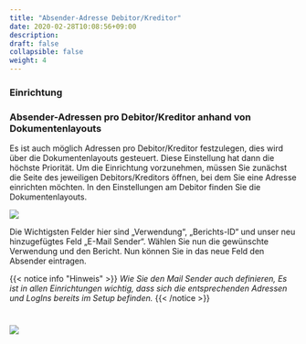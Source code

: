 ```yaml
---
title: "Absender-Adresse Debitor/Kreditor"
date: 2020-02-28T10:08:56+09:00
description: 
draft: false
collapsible: false
weight: 4
---
```

### Einrichtung

### Absender-Adressen pro Debitor/Kreditor anhand von Dokumentenlayouts

Es ist auch möglich Adressen pro Debitor/Kreditor festzulegen, dies wird über die Dokumentenlayouts gesteuert. Diese Einstellung hat dann die höchste Priorität. Um die Einrichtung vorzunehmen, müssen Sie zunächst die Seite des jeweiligen Debitors/Kreditors öffnen, bei dem Sie eine Adresse einrichten möchten. In den Einstellungen am Debitor finden Sie die Dokumentenlayouts.

![](images/apps/senderdocument.PNG)

Die Wichtigsten Felder hier sind „Verwendung“, „Berichts-ID“ und unser neu hinzugefügtes Feld „E-Mail Sender“. Wählen Sie nun die gewünschte Verwendung und den Bericht. Nun können Sie in das neue Feld den Absender eintragen.

{{< notice info "Hinweis" >}}
 _Wie Sie den Mail Sender auch definieren, Es ist in allen Einrichtungen wichtig, dass sich die entsprechenden Adressen und LogIns bereits im Setup befinden._
{{< /notice >}}
#

![](images/apps/senderdocument2.PNG)
